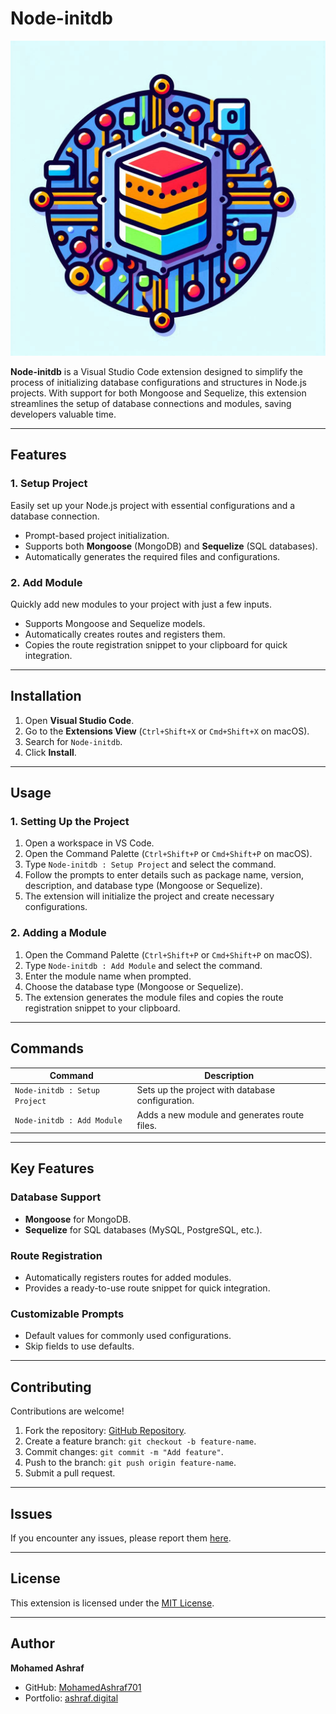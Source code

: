 # **Node-initdb**  
![Logo](Logo.png)

**Node-initdb** is a Visual Studio Code extension designed to simplify the process of initializing database configurations and structures in Node.js projects. With support for both Mongoose and Sequelize, this extension streamlines the setup of database connections and modules, saving developers valuable time.

---

## **Features**

### 1. **Setup Project**
Easily set up your Node.js project with essential configurations and a database connection.  
- Prompt-based project initialization.  
- Supports both **Mongoose** (MongoDB) and **Sequelize** (SQL databases).  
- Automatically generates the required files and configurations.

### 2. **Add Module**
Quickly add new modules to your project with just a few inputs.  
- Supports Mongoose and Sequelize models.  
- Automatically creates routes and registers them.  
- Copies the route registration snippet to your clipboard for quick integration.

---

## **Installation**
1. Open **Visual Studio Code**.  
2. Go to the **Extensions View** (`Ctrl+Shift+X` or `Cmd+Shift+X` on macOS).  
3. Search for `Node-initdb`.  
4. Click **Install**.

---

## **Usage**

### **1. Setting Up the Project**
1. Open a workspace in VS Code.  
2. Open the Command Palette (`Ctrl+Shift+P` or `Cmd+Shift+P` on macOS).  
3. Type `Node-initdb : Setup Project` and select the command.  
4. Follow the prompts to enter details such as package name, version, description, and database type (Mongoose or Sequelize).  
5. The extension will initialize the project and create necessary configurations.

### **2. Adding a Module**
1. Open the Command Palette (`Ctrl+Shift+P` or `Cmd+Shift+P` on macOS).  
2. Type `Node-initdb : Add Module` and select the command.  
3. Enter the module name when prompted.  
4. Choose the database type (Mongoose or Sequelize).  
5. The extension generates the module files and copies the route registration snippet to your clipboard.

---

## **Commands**
| Command                        | Description                                          |  
|--------------------------------|------------------------------------------------------|  
| `Node-initdb : Setup Project`  | Sets up the project with database configuration.     |  
| `Node-initdb : Add Module`     | Adds a new module and generates route files.         |  

---

## **Key Features**

### **Database Support**  
- **Mongoose** for MongoDB.  
- **Sequelize** for SQL databases (MySQL, PostgreSQL, etc.).  

### **Route Registration**  
- Automatically registers routes for added modules.  
- Provides a ready-to-use route snippet for quick integration.

### **Customizable Prompts**  
- Default values for commonly used configurations.  
- Skip fields to use defaults.

---

## **Contributing**
Contributions are welcome!  
1. Fork the repository: [GitHub Repository](https://github.com/MohamedAshraf701/Node-initdb-vs-code).  
2. Create a feature branch: `git checkout -b feature-name`.  
3. Commit changes: `git commit -m "Add feature"`.  
4. Push to the branch: `git push origin feature-name`.  
5. Submit a pull request.

---

## **Issues**
If you encounter any issues, please report them [here](https://github.com/MohamedAshraf701/Node-initdb-vs-code/issues).

---

## **License**
This extension is licensed under the [MIT License](LICENSE).  

---

## **Author**
**Mohamed Ashraf**  
- GitHub: [MohamedAshraf701](https://github.com/MohamedAshraf701)  
- Portfolio: [ashraf.digital](https://ashraf.digital)

